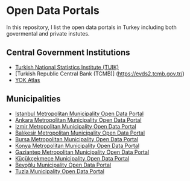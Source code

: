 # Open Data Portals

In this repository, I list the open data portals in Turkey including both govermental and private instutes. 

## Central Government Institutions

+ [Turkish National Statistics Institute (TUIK)](https://www.tuik.gov.tr/)
+ [Turkish Republic Central Bank (TCMB)] (https://evds2.tcmb.gov.tr/)
+ [YOK Atlas](https://yokatlas.yok.gov.tr/index.php)


## Municipalities 

+ [Istanbul Metropolitan Municipality Open Data Portal](https://data.ibb.gov.tr/en/)
+ [Ankara Metropolitan Municipality Open Data Portal](https://seffaf.ankara.bel.tr/)
+ [Izmir Metropolitan Municipality Open Data Portal](https://acikveri.bizizmir.com/)
+ [Balıkesir Metropolitan Municipality Open Data Portal](https://acikveri.balikesir.bel.tr/)
+ [Bursa Metropolitan Municipality Open Data Portal](https://acikyesil.bursa.bel.tr/)
+ [Konya Metropolitan Municipality Open Data Portal](https://acikveri.konya.bel.tr/)
+ [Gaziantep Metropolitan Municipality Open Data Portal](https://acikveri.gaziantep.bel.tr/)
+ [Küçükçekmece Municipality Open Data Portal](https://acikveri.kucukcekmece.bel.tr/)
+ [Beyoğlu Municipality Open Data Portal](https://acikveri.beyoglu.bel.tr/)
+ [Tuzla Municipality Open Data Portal](https://veri.tuzla.bel.tr/)
